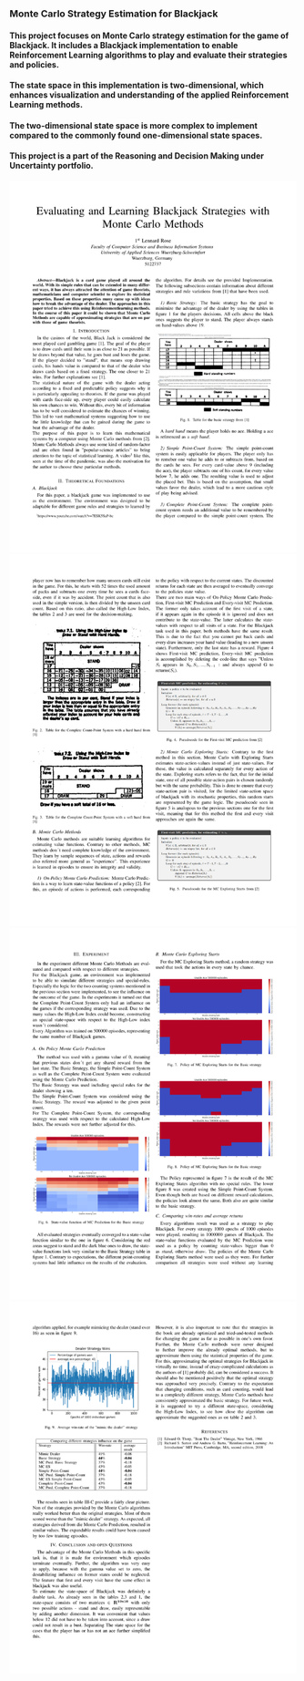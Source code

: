 ### Monte Carlo Strategy Estimation for Blackjack
#### This project focuses on Monte Carlo strategy estimation for the game of Blackjack. It includes a Blackjack implementation to enable Reinforcement Learning algorithms to play and evaluate their strategies and policies.
#### The state space in this implementation is two-dimensional, which enhances visualization and understanding of the applied Reinforcement Learning methods.
#### The two-dimensional state space is more complex to implement compared to the commonly found one-dimensional state spaces.
#### This project is a part of the Reasoning and Decision Making under Uncertainty portfolio.

![](Presentation/Blackjack/0001.png?raw=true)
![](Presentation/Blackjack/0002.png?raw=true)
![](Presentation/Blackjack/0003.png?raw=true)
![](Presentation/Blackjack/0004.png?raw=true)